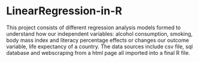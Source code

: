 # LinearRegression-in-R

This project consists of different regression analysis models formed to understand how our independent variables: alcohol consumption, smoking, body mass index and literacy percentage effects or changes our outcome variable, life expectancy of a country. The data sources include csv file, sql database and webscraping from a html page all imported into a final R file.

